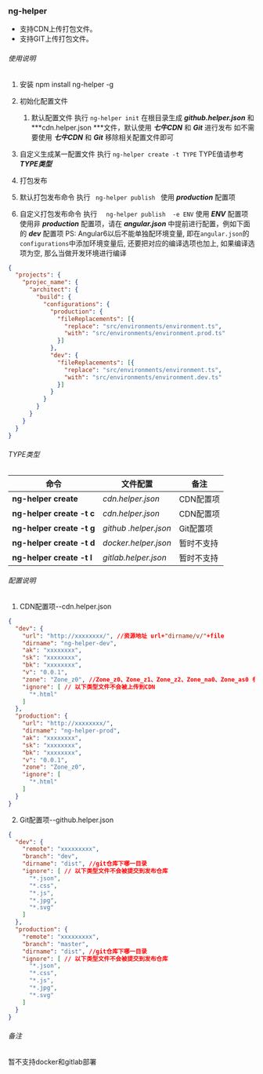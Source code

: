 ### ng-helper
- 支持CDN上传打包文件。
- 支持GIT上传打包文件。

###### 使用说明

1. 安装
    npm install ng-helper -g

2. 初始化配置文件
	1. 默认配置文件
  执行  ` ng-helper init `
    在根目录生成 ***github.helper.json*** 和  ***cdn.helper.json ***文件，默认使用 ***七牛CDN***  和 ***Git*** 进行发布
    如不需要使用 ***七牛CDN***  和 ***Git***  移除相关配置文件即可
    
  2. 自定义生成某一配置文件
  执行  ` ng-helper create -t TYPE `
  TYPE值请参考 ***TYPE类型***

3. 打包发布
  1. 默认打包发布命令
  执行  `  ng-helper publish  `
  使用 ***production*** 配置项

  2. 自定义打包发布命令
  执行  `  ng-helper publish  -e ENV`
  使用 ***ENV*** 配置项
  使用非 ***production*** 配置项，请在 ***angular.json***  中提前进行配置，例如下面的 ***dev***  配置项
  PS: Angular6以后不能单独配环境变量, 即在`angular.json`的`configurations`中添加环境变量后, 还要把对应的编译选项也加上, 如果编译选项为空, 那么当做开发环境进行编译
  
```json
{
  "projects": {
    "projec_name": {
      "architect": {
        "build": {
          "configurations": {
            "production": {
              "fileReplacements": [{
                "replace": "src/environments/environment.ts",
                "with": "src/environments/environment.prod.ts"
              }]
            },
            "dev": {
              "fileReplacements": [{
                "replace": "src/environments/environment.ts",
                "with": "src/environments/environment.dev.ts"
              }]
            }
          }
        }
      }
    }
  }
}
```

###### TYPE类型

| **命令**                  | **文件配置**          | **备注**   |
| ------------------------- | --------------------- | ---------- |
| **ng-helper create**      | *cdn.helper.json*     | CDN配置项  |
| **ng-helper create -t c** | *cdn.helper.json*     | CDN配置项  |
| **ng-helper create -t g** | *github .helper.json* | Git配置项  |
| **ng-helper create -t d** | *docker.helper.json*  | 暂时不支持 |
| **ng-helper create -t l** | *gitlab.helper.json*  | 暂时不支持 |

###### 配置说明

1. CDN配置项--cdn.helper.json

```json
{
  "dev": {
    "url": "http://xxxxxxxx/", //资源地址 url+"dirname/v/"+file
    "dirname": "ng-helper-dev",
    "ak": "xxxxxxxx",
    "sk": "xxxxxxxx",
    "bk": "xxxxxxxx",
    "v": "0.0.1",
    "zone": "Zone_z0", //Zone_z0、Zone_z1、Zone_z2、Zone_na0、Zone_as0 参考七牛node sdk下的zone.js文件
    "ignore": [ // 以下类型文件不会被上传到CDN
      "*.html"
    ]
  },
  "production": {
    "url": "http://xxxxxxxx/",
    "dirname": "ng-helper-prod",
    "ak": "xxxxxxxx",
    "sk": "xxxxxxxx",
    "bk": "xxxxxxxx",
    "v": "0.0.1",
    "zone": "Zone_z0",
    "ignore": [
      "*.html"
    ]
  }
}
```

2. Git配置项--github.helper.json
   
```json
{
  "dev": {
    "remote": "xxxxxxxxx",
    "branch": "dev",
    "dirname": "dist", //git仓库下哪一目录
    "ignore": [ // 以下类型文件不会被提交到发布仓库
      "*.json",
      "*.css",
      "*.js",
      "*.jpg",
      "*.svg"
    ]
  },
  "production": {
    "remote": "xxxxxxxxx",
    "branch": "master",
    "dirname": "dist", //git仓库下哪一目录
    "ignore": [ // 以下类型文件不会被提交到发布仓库
      "*.json",
      "*.css",
      "*.js",
      "*.jpg",
      "*.svg"
    ]
  }
}
```

###### 备注

暂不支持docker和gitlab部署
